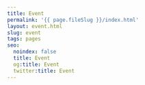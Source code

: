 ```yaml
---
title: Event
permalink: '{{ page.fileSlug }}/index.html'
layout: event.html
slug: event
tags: pages
seo:
  noindex: false
  title: Event
  og:title: Event
  twitter:title: Event
---
```



